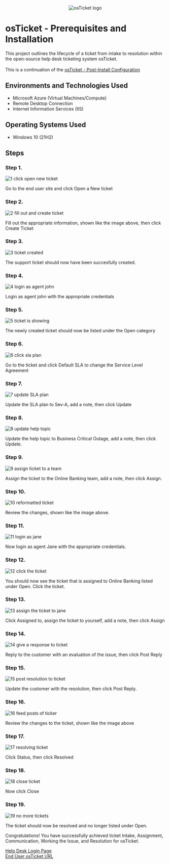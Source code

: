 <p align="center">
<img src="https://i.imgur.com/Clzj7Xs.png" alt="osTicket logo"/>
</p>

<h1>osTicket - Prerequisites and Installation</h1>
This project outlines the lifecycle of a ticket from intake to resolution within the open-source help desk ticketing system osTicket.<br />
<br />
This is a continuation of the <a href="https://github.com/MindofLindstrom01/post-install-config">osTicket - Post-Install Configuration</a>
<br />

<h2>Environments and Technologies Used</h2>

- Microsoft Azure (Virtual Machines/Compute)
- Remote Desktop Connection
- Internet Information Services (IIS)

<h2>Operating Systems Used </h2>

- Windows 10</b> (21H2)

<h2>Steps</h2>

<h3>Step 1.</h3>

![1  click open new ticket](https://github.com/user-attachments/assets/c9597fd0-68e8-4fee-a315-9a1368482f64)

<p>Go to the end user site and click Open a New ticket</p>

<h3>Step 2.</h3>

![2  fill out and create ticket](https://github.com/user-attachments/assets/585a2630-ef63-43a8-8f02-45f998ae266a)

<p>Fill out the appropriate information, shown like the image above, then click Create Ticket</p>

<h3>Step 3.</h3>

![3  ticket created](https://github.com/user-attachments/assets/31a3bfd8-9832-444e-98eb-d523fd9bfcd1)

<p>The support ticket should now have been succesfully created.</p>

<h3>Step 4.</h3>

![4  login as agent john](https://github.com/user-attachments/assets/90807236-0652-41e1-9cd0-dbc0cf9e4928)

<p>Login as agent john with the appropriate credentials</p>

<h3>Step 5.</h3>

![5  ticket is showing](https://github.com/user-attachments/assets/34c12495-8ebe-49da-a58c-37555de662f9)

<p>The newly created ticket should now be listed under the Open category</p>

<h3>Step 6.</h3>

![6  click sla plan](https://github.com/user-attachments/assets/19031bb9-c4e3-460c-869e-c42e80b39aa5)

<p>Go to the ticket and click Default SLA to change the Service Level Agreement</p>

<h3>Step 7.</h3>

![7  update SLA plan](https://github.com/user-attachments/assets/20a6312a-86f9-47e1-bc30-1994adb55b20)

<p>Update the SLA plan to Sev-A, add a note, then click Update</p>

<h3>Step 8.</h3>

![8  update help topic](https://github.com/user-attachments/assets/c09aa15f-c3ce-4596-af9e-861f627e0ff3)

<p>Update the help topic to Business Critical Outage, add a note, then click Update.</p>

<h3>Step 9.</h3>

![9  assign ticket to a team](https://github.com/user-attachments/assets/b4b5c38c-26de-4186-997a-3f94a9aa851e)

<p>Assign the ticket to the Online Banking team, add a note, then click Assign.</p>

<h3>Step 10.</h3>

![10  reformatted ticket](https://github.com/user-attachments/assets/a34296c3-d41b-4561-9b25-83333e686ce7)

<p>Review the changes, shown like the image above.</p>

<h3>Step 11.</h3>

![11  login as jane](https://github.com/user-attachments/assets/ea3f48cb-865e-4b0a-a315-e8a740684315)

<p>Now login as agent Jane with the appropriate credentials.</p>

<h3>Step 12.</h3>

![12  click the ticket](https://github.com/user-attachments/assets/9dc75e19-2907-4148-88dd-dfc699cc5869)

<p>You should now see the ticket that is assigned to Online Banking listed under Open. Click the ticket.</p>

<h3>Step 13.</h3>

![13  assign the ticket to jane](https://github.com/user-attachments/assets/423b17c7-0167-4b10-b3a9-c244db6e60ee)

<p>Click Assigned to, assign the ticket to yourself, add a note, then click Assign</p>

<h3>Step 14.</h3>

![14  give a response to ticket](https://github.com/user-attachments/assets/b932ab60-e7c1-49eb-8755-123d1e7ac114)

<p>Reply to the customer with an evaluation of the issue, then click Post Reply</p>

<h3>Step 15.</h3>

![15  post resolution to ticket](https://github.com/user-attachments/assets/ad946822-9c85-4b89-9fd5-ab461620d587)

<p>Update the customer with the resolution, then click Post Reply.</p>

<h3>Step 16.</h3>

![16  feed posts of ticker](https://github.com/user-attachments/assets/f089bee6-a4b4-42f8-9ed7-77d565815076)

<p>Review the changes to the ticket, shown like the image above</p>

<h3>Step 17.</h3>

![17  resolving ticket](https://github.com/user-attachments/assets/7b7b9aab-0820-4473-bc5d-59769cd1c94c)

<p>Click Status, then click Resolved</p>

<h3>Step 18.</h3>

![18  close ticket](https://github.com/user-attachments/assets/9381a316-7430-4bb7-b2c1-4b1aa2dbd332)

<p>Now click Close</p>

<h3>Step 19.</h3>

![19  no more tickets](https://github.com/user-attachments/assets/2da27760-274c-40d3-a3e0-d54afe93780f)

<p>The ticket should now be resolved and no longer listed under Open.</p>

<p>Congratulations! You have successfully achieved ticket Intake, Assignment, Communication, Working the Issue, and Resolution for osTicket.</p>

<a href="http://localhost/osTicket/scp/login.php">Help Desk Login Page</a>
<br>
<a href="http://localhost/osTicket/">End User osTicket URL</a>




























